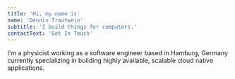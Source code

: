 ```yaml
---
title: 'Hi, my name is'
name: 'Dennis Trautwein'
subtitle: 'I build things for computers.'
contactText: 'Get In Touch'
---
```


I'm a physicist working as a software engineer based in Hamburg, Germany currently specializing in building highly available, scalable cloud native applications.
